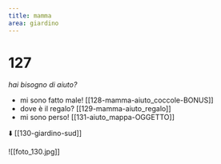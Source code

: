 ```yaml
---
title: mamma
area: giardino
---
```

# 127
_hai bisogno di aiuto?_

- mi sono fatto male! [[128-mamma-aiuto_coccole-BONUS]]
- dove è il regalo? [[129-mamma-aiuto_regalo]]
- mi sono perso! [[131-aiuto_mappa-OGGETTO]]

⬇️ [[130-giardino-sud]] 

![[foto_130.jpg]]